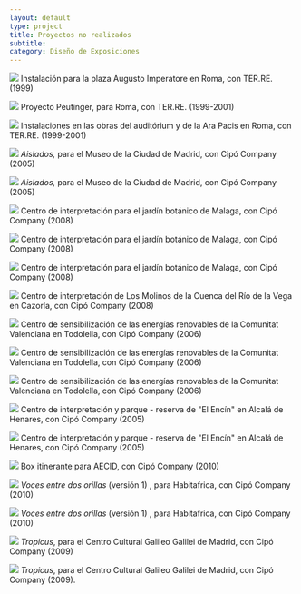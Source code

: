 ```yaml
---
layout: default
type: project
title: Proyectos no realizados
subtitle:
category: Diseño de Exposiciones
---
```


![](01.jpg)
Instalación para la plaza Augusto Imperatore en Roma, con TER.RE. (1999)

![](02.jpg)
Proyecto Peutinger, para Roma, con TER.RE. (1999-2001)

![](03.jpg)
Instalaciones en las obras del auditórium y de la Ara Pacis en Roma, con TER.RE. (1999-2001)

![](04.jpg)
*Aislados,* para el Museo de la Ciudad de Madrid, con Cipó Company (2005)

![](05.jpg)
*Aislados,* para el Museo de la Ciudad de Madrid, con Cipó Company (2005)

![](06.jpg)
Centro de interpretación para el jardín botánico de Malaga, con Cipó Company (2008)

![](07.jpg)
Centro de interpretación para el jardín botánico de Malaga, con Cipó Company (2008)

![](08.jpg)
Centro de interpretación para el jardín botánico de Malaga, con Cipó Company (2008)

![](09.jpg)
Centro de interpretación de Los Molinos de la Cuenca del Río de la Vega en Cazorla, con Cipó Company (2008)

![](10.jpg)
Centro de sensibilización de las energías renovables de la Comunitat Valenciana en Todolella, con Cipó Company (2006)

![](11.jpg)
Centro de sensibilización de las energías renovables de la Comunitat Valenciana en Todolella, con Cipó Company (2006)

![](12.jpg)
Centro de sensibilización de las energías renovables de la Comunitat Valenciana en Todolella, con Cipó Company (2006)

![](13.jpg)
Centro de interpretación y parque - reserva de "El Encín" en Alcalá de Henares, con Cipó Company (2005)

![](14.jpg)
Centro de interpretación y parque - reserva de "El Encín" en Alcalá de Henares, con Cipó Company (2005)

![](15.jpg)
Box itinerante para AECID, con Cipó Company (2010)

![](16.jpg)
*Voces entre dos orillas* (versión 1) , para Habitafrica, con Cipó Company (2010)

![](17.jpg)
*Voces entre dos orillas* (versión 1) , para Habitafrica, con Cipó Company (2010)

![](18.jpg)
*Tropicus*, para el Centro Cultural Galileo Galilei de Madrid, con Cipó Company (2009)

![](19.jpg)
*Tropicus*, para el Centro Cultural Galileo Galilei de Madrid, con Cipó Company (2009).
